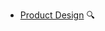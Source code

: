 * [Product Design](./productDesign/)
  <trigger for="pop:productDesign-preview">:mag:</trigger>

<popover id="pop:productDesign-preview" title="Product Design :mag:" placement="right">
  <div slot="content">
    <include src="preview.md" />
  </div>
</popover>
